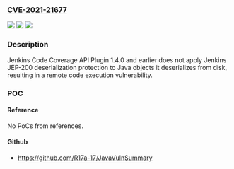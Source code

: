 ### [CVE-2021-21677](https://cve.mitre.org/cgi-bin/cvename.cgi?name=CVE-2021-21677)
![](https://img.shields.io/static/v1?label=Product&message=Jenkins%20Code%20Coverage%20API%20Plugin&color=blue)
![](https://img.shields.io/static/v1?label=Version&message=%3C%3D%201.4.0%20&color=brighgreen)
![](https://img.shields.io/static/v1?label=Vulnerability&message=CWE-502%3A%20Deserialization%20of%20Untrusted%20Data&color=brighgreen)

### Description

Jenkins Code Coverage API Plugin 1.4.0 and earlier does not apply Jenkins JEP-200 deserialization protection to Java objects it deserializes from disk, resulting in a remote code execution vulnerability.

### POC

#### Reference
No PoCs from references.

#### Github
- https://github.com/R17a-17/JavaVulnSummary

